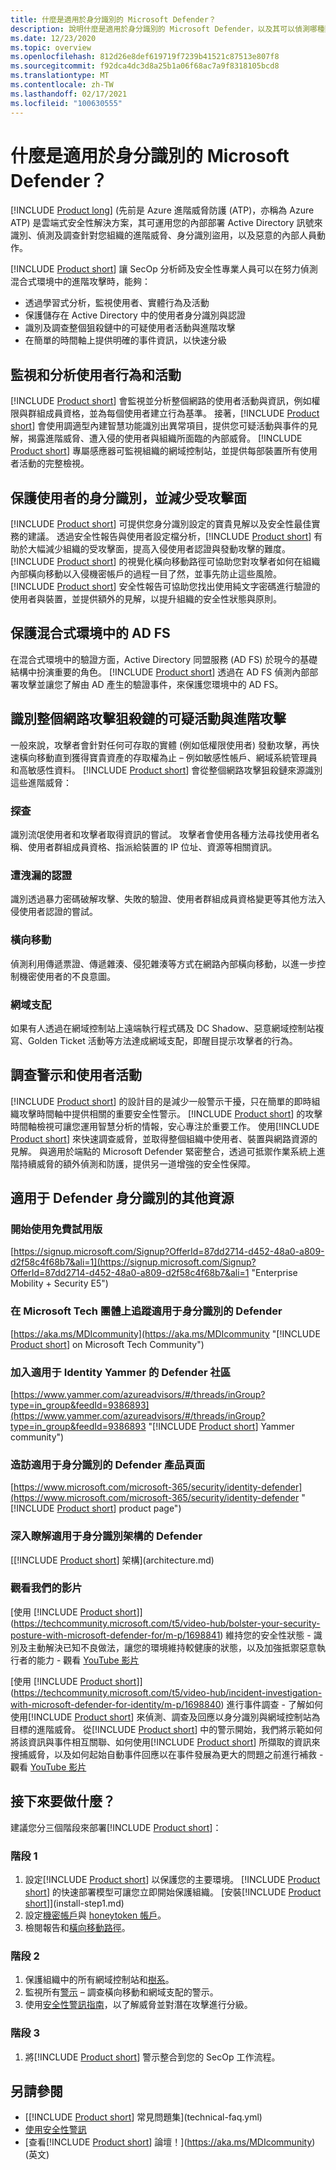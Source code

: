 ```yaml
---
title: 什麼是適用於身分識別的 Microsoft Defender？
description: 說明什麼是適用於身分識別的 Microsoft Defender，以及其可以偵測哪種類型的可疑活動
ms.date: 12/23/2020
ms.topic: overview
ms.openlocfilehash: 812d26e8def619719f7239b41521c87513e807f8
ms.sourcegitcommit: f92dca4dc3d8a25b1a06f68ac7a9f8318105bcd8
ms.translationtype: MT
ms.contentlocale: zh-TW
ms.lasthandoff: 02/17/2021
ms.locfileid: "100630555"
---
```

# <a name="what-is-microsoft-defender-for-identity"></a>什麼是適用於身分識別的 Microsoft Defender？

[!INCLUDE [Product long](includes/product-long.md)] (先前是 Azure 進階威脅防護 (ATP)，亦稱為 Azure ATP) 是雲端式安全性解決方案，其可運用您的內部部署 Active Directory 訊號來識別、偵測及調查針對您組織的進階威脅、身分識別盜用，以及惡意的內部人員動作。

[!INCLUDE [Product short](includes/product-short.md)] 讓 SecOp 分析師及安全性專業人員可以在努力偵測混合式環境中的進階攻擊時，能夠：

- 透過學習式分析，監視使用者、實體行為及活動
- 保護儲存在 Active Directory 中的使用者身分識別與認證
- 識別及調查整個狙殺鏈中的可疑使用者活動與進階攻擊
- 在簡單的時間軸上提供明確的事件資訊，以快速分級

## <a name="monitor-and-profile-user-behavior-and-activities"></a>監視和分析使用者行為和活動

[!INCLUDE [Product short](includes/product-short.md)] 會監視並分析整個網路的使用者活動與資訊，例如權限與群組成員資格，並為每個使用者建立行為基準。 接著，[!INCLUDE [Product short](includes/product-short.md)] 會使用調適型內建智慧功能識別出異常項目，提供您可疑活動與事件的見解，揭露進階威脅、遭入侵的使用者與組織所面臨的內部威脅。 [!INCLUDE [Product short](includes/product-short.md)] 專屬感應器可監視組織的網域控制站，並提供每部裝置所有使用者活動的完整檢視。

## <a name="protect-user-identities-and-reduce-the-attack-surface"></a>保護使用者的身分識別，並減少受攻擊面

[!INCLUDE [Product short](includes/product-short.md)] 可提供您身分識別設定的寶貴見解以及安全性最佳實務的建議。 透過安全性報告與使用者設定檔分析，[!INCLUDE [Product short](includes/product-short.md)] 有助於大幅減少組織的受攻擊面，提高入侵使用者認證與發動攻擊的難度。 [!INCLUDE [Product short](includes/product-short.md)] 的視覺化橫向移動路徑可協助您對攻擊者如何在組織內部橫向移動以入侵機密帳戶的過程一目了然，並事先防止這些風險。 [!INCLUDE [Product short](includes/product-short.md)] 安全性報告可協助您找出使用純文字密碼進行驗證的使用者與裝置，並提供額外的見解，以提升組織的安全性狀態與原則。

## <a name="protecting-the-ad-fs-in-hybrid-environments"></a>保護混合式環境中的 AD FS

在混合式環境中的驗證方面，Active Directory 同盟服務 (AD FS) 於現今的基礎結構中扮演重要的角色。 [!INCLUDE [Product short](includes/product-short.md)] 透過在 AD FS 偵測內部部署攻擊並讓您了解由 AD 產生的驗證事件，來保護您環境中的 AD FS。

## <a name="identify-suspicious-activities-and-advanced-attacks-across-the-cyber-attack-kill-chain"></a>識別整個網路攻擊狙殺鏈的可疑活動與進階攻擊

一般來說，攻擊者會針對任何可存取的實體 (例如低權限使用者) 發動攻擊，再快速橫向移動直到獲得寶貴資產的存取權為止 – 例如敏感性帳戶、網域系統管理員和高敏感性資料。 [!INCLUDE [Product short](includes/product-short.md)] 會從整個網路攻擊狙殺鏈來源識別這些進階威脅：

### <a name="reconnaissance"></a>探查

識別流氓使用者和攻擊者取得資訊的嘗試。 攻擊者會使用各種方法尋找使用者名稱、使用者群組成員資格、指派給裝置的 IP 位址、資源等相關資訊。

### <a name="compromised-credentials"></a>遭洩漏的認證

識別透過暴力密碼破解攻擊、失敗的驗證、使用者群組成員資格變更等其他方法入侵使用者認證的嘗試。

### <a name="lateral-movements"></a>橫向移動

偵測利用傳遞票證、傳遞雜湊、侵犯雜湊等方式在網路內部橫向移動，以進一步控制機密使用者的不良意圖。

### <a name="domain-dominance"></a>網域支配

如果有人透過在網域控制站上遠端執行程式碼及 DC Shadow、惡意網域控制站複寫、Golden Ticket 活動等方法達成網域支配，即醒目提示攻擊者的行為。

## <a name="investigate-alerts-and-user-activities"></a>調查警示和使用者活動

[!INCLUDE [Product short](includes/product-short.md)] 的設計目的是減少一般警示干擾，只在簡單的即時組織攻擊時間軸中提供相關的重要安全性警示。 [!INCLUDE [Product short](includes/product-short.md)] 的攻擊時間軸檢視可讓您運用智慧分析的情報，安心專注於重要工作。 使用[!INCLUDE [Product short](includes/product-short.md)] 來快速調查威脅，並取得整個組織中使用者、裝置與網路資源的見解。 與適用於端點的 Microsoft Defender 緊密整合，透過可抵禦作業系統上進階持續威脅的額外偵測和防護，提供另一道增強的安全性保障。

## <a name="additional-resources-for-defender-for-identity"></a>適用于 Defender 身分識別的其他資源

### <a name="start-a-free-trial"></a>開始使用免費試用版

[https://signup.microsoft.com/Signup?OfferId=87dd2714-d452-48a0-a809-d2f58c4f68b7&ali=1](https://signup.microsoft.com/Signup?OfferId=87dd2714-d452-48a0-a809-d2f58c4f68b7&ali=1 "Enterprise Mobility + Security E5")

### <a name="follow-defender-for-identity-on-microsoft-tech-community"></a>在 Microsoft Tech 團體上追蹤適用于身分識別的 Defender

[https://aka.ms/MDIcommunity](https://aka.ms/MDIcommunity "[!INCLUDE [Product short](includes/product-short.md)] on Microsoft Tech Community")

### <a name="join-the-defender-for-identity-yammer-community"></a>加入適用于 Identity Yammer 的 Defender 社區

[https://www.yammer.com/azureadvisors/#/threads/inGroup?type=in_group&feedId=9386893](https://www.yammer.com/azureadvisors/#/threads/inGroup?type=in_group&feedId=9386893 "[!INCLUDE [Product short](includes/product-short.md)] Yammer community")

### <a name="visit-the-defender-for-identity-product-page"></a>造訪適用于身分識別的 Defender 產品頁面

[https://www.microsoft.com/microsoft-365/security/identity-defender](https://www.microsoft.com/microsoft-365/security/identity-defender "[!INCLUDE [Product short](includes/product-short.md)] product page")

### <a name="learn-more-about-defender-for-identity-architecture"></a>深入瞭解適用于身分識別架構的 Defender

[[!INCLUDE [Product short](includes/product-short.md)] 架構](architecture.md)

### <a name="watch-our-videos"></a>觀看我們的影片

[使用 [!INCLUDE [Product short](includes/product-short.md)]](https://techcommunity.microsoft.com/t5/video-hub/bolster-your-security-posture-with-microsoft-defender-for/m-p/1698841) 維持您的安全性狀態 - 識別及主動解決已知不良做法，讓您的環境維持較健康的狀態，以及加強抵禦惡意執行者的能力 - 觀看 [YouTube 影片](https://youtu.be/nx5rrxVuRTk)

[使用 [!INCLUDE [Product short](includes/product-short.md)]](https://techcommunity.microsoft.com/t5/video-hub/incident-investigation-with-microsoft-defender-for-identity/m-p/1698840) 進行事件調查 - 了解如何使用[!INCLUDE [Product short](includes/product-short.md)] 來偵測、調查及回應以身分識別與網域控制站為目標的進階威脅。 從[!INCLUDE [Product short](includes/product-short.md)] 中的警示開始，我們將示範如何將該資訊與事件相互關聯、如何使用[!INCLUDE [Product short](includes/product-short.md)] 所擷取的資訊來搜捕威脅，以及如何起始自動事件回應以在事件發展為更大的問題之前進行補救 - 觀看 [YouTube 影片](https://youtu.be/geWU4It6S48)

## <a name="whats-next"></a>接下來要做什麼？

建議您分三個階段來部署[!INCLUDE [Product short](includes/product-short.md)]：

### <a name="phase-1"></a>階段 1

1. 設定[!INCLUDE [Product short](includes/product-short.md)] 以保護您的主要環境。 [!INCLUDE [Product short](includes/product-short.md)] 的快速部署模型可讓您立即開始保護組織。 [安裝[!INCLUDE [Product short](includes/product-short.md)]](install-step1.md)
1. 設定[機密帳戶](manage-sensitive-honeytoken-accounts.md)與 [honeytoken 帳戶](configure-detection-exclusions.md)。
1. 檢閱報告和[橫向移動路徑](use-case-lateral-movement-path.md)。

### <a name="phase-2"></a>階段 2

1. 保護組織中的所有網域控制站和[樹系](multi-forest.md)。
1. 監視所有[警示](working-with-suspicious-activities.md) – 調查橫向移動和網域支配的警示。
1. 使用[安全性警訊指南](suspicious-activity-guide.md)，以了解威脅並對潛在攻擊進行分級。

### <a name="phase-3"></a>階段 3

1. 將[!INCLUDE [Product short](includes/product-short.md)] 警示整合到您的 SecOp 工作流程。

## <a name="see-also"></a>另請參閱

- [[!INCLUDE [Product short](includes/product-short.md)] 常見問題集](technical-faq.yml)
- [使用安全性警訊](working-with-suspicious-activities.md)
- [查看[!INCLUDE [Product short](includes/product-short.md)] 論壇！](https://aka.ms/MDIcommunity)\(英文\)
